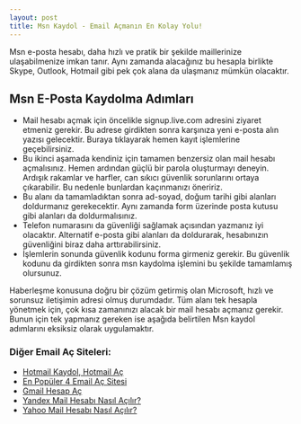 ```yaml
---
layout: post
title: Msn Kaydol - Email Açmanın En Kolay Yolu!
---
```


Msn e-posta hesabı, daha hızlı ve pratik bir şekilde maillerinize ulaşabilmenize imkan tanır. Aynı zamanda alacağınız bu hesapla birlikte Skype, Outlook, Hotmail gibi pek çok alana da ulaşmanız mümkün olacaktır. 

<h2>Msn E-Posta Kaydolma Adımları</h2>
<ul>
<li>Mail hesabı açmak için öncelikle signup.live.com adresini ziyaret etmeniz gerekir. Bu adrese girdikten sonra karşınıza yeni e-posta alın yazısı gelecektir. Buraya tıklayarak hemen kayıt işlemlerine geçebilirsiniz. </li>
<li>Bu ikinci aşamada kendiniz için tamamen benzersiz olan mail hesabı açmalısınız. Hemen ardından güçlü bir parola oluşturmayı deneyin. Ardışık rakamlar ve harfler, can sıkıcı güvenlik sorunlarını ortaya çıkarabilir. Bu nedenle bunlardan kaçınmanızı öneririz.</li> 
<li>Bu alanı da tamamladıktan sonra ad-soyad, doğum tarihi gibi alanları doldurmanız gerekecektir. Aynı zamanda form üzerinde posta kutusu gibi alanları da doldurmalısınız. </li>
<li>Telefon numarasını da güvenliği sağlamak açısından yazmanız iyi olacaktır. Alternatif e-posta gibi alanları da doldurarak, hesabınızın güvenliğini biraz daha arttırabilirsiniz. </li>
<li>İşlemlerin sonunda güvenlik kodunu forma girmeniz gerekir. Bu güvenlik kodunu da girdikten sonra msn kaydolma işlemini bu şekilde tamamlamış olursunuz. </li>
</ul>

Haberleşme konusuna doğru bir çözüm getirmiş olan Microsoft, hızlı ve sorunsuz iletişimin adresi olmuş durumdadır. Tüm alanı tek hesapla yönetmek için, çok kısa zamanınızı alacak bir mail hesabı açmanız gerekir. Bunun için tek yapmanız gereken ise aşağıda belirtilen Msn kaydol adımlarını eksiksiz olarak uygulamaktır.

<h3>Diğer Email Aç Siteleri:</h3>
<ul>
<li><a href="http://mailhesabiac.xyz/hotmail-kaydol-hotmail-ac/">Hotmail Kaydol, Hotmail Aç</a></li>
<li><a href="http://mailhesabiac.xyz/email-ac/">En Popüler 4 Email Aç Sitesi</a></li>
<li><a href="http://mailhesabiac.xyz/gmail-hesap-ac/">Gmail Hesap Aç</a></li>
<li><a href="http://mailhesabiac.xyz/yandex-mail-hesabi-nasil-acilir/">Yandex Mail Hesabı Nasıl Açılır?</a></li>
<li><a href="http://mailhesabiac.xyz/yahoo-mail-hesabi-nasil-acilir/">Yahoo Mail Hesabı Nasıl Açılır?</a></li>
</ul>
